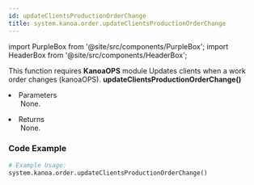 ```yaml
---
id: updateClientsProductionOrderChange
title: system.kanoa.order.updateClientsProductionOrderChange
---
```


import PurpleBox from '@site/src/components/PurpleBox';
import HeaderBox from '@site/src/components/HeaderBox';

<PurpleBox>This function requires <b>KanoaOPS</b> module</PurpleBox>
<HeaderBox header="Description">Updates clients when a work order changes (kanoaOPS).</HeaderBox>
<HeaderBox header="Syntax">
    <b>updateClientsProductionOrderChange()</b>
    <li>Parameters <br />
        <ul>None.</ul>
    </li>
    <li>Returns <br />
        <ul>None.</ul>
    </li>
</HeaderBox>

### Code Example

```python
# Example Usage:
system.kanoa.order.updateClientsProductionOrderChange()
